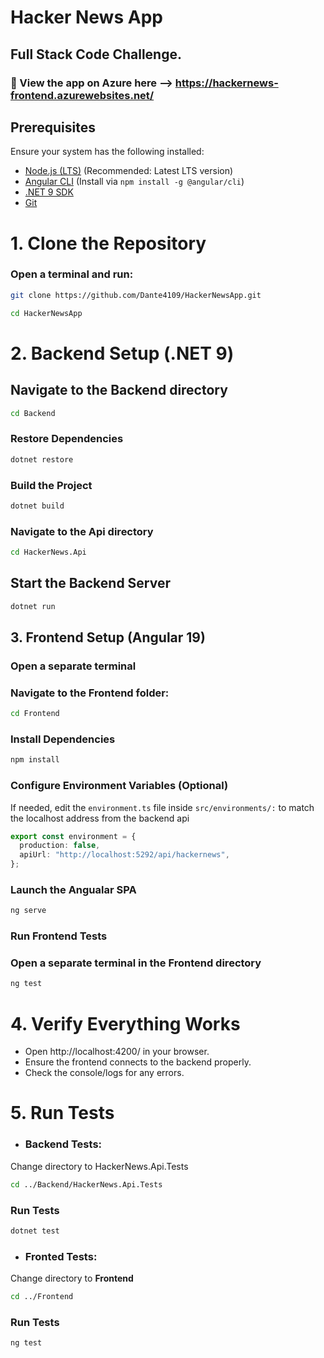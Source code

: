 # Hacker News App

## Full Stack Code Challenge.

### :rocket: View the app on Azure here --> https://hackernews-frontend.azurewebsites.net/ 

## Prerequisites

Ensure your system has the following installed:

- [Node.js (LTS)](https://nodejs.org/) (Recommended: Latest LTS version)
- [Angular CLI](https://angular.io/cli) (Install via `npm install -g @angular/cli`)
- [.NET 9 SDK](https://dotnet.microsoft.com/)
- [Git](https://git-scm.com/)

# 1. Clone the Repository

### Open a terminal and run:

```sh
git clone https://github.com/Dante4109/HackerNewsApp.git

cd HackerNewsApp
```

# 2. Backend Setup (.NET 9)

## Navigate to the **Backend** directory

```sh
cd Backend
```

### Restore Dependencies

```sh
dotnet restore
```

### Build the Project

```sh
dotnet build
```

### Navigate to the Api directory

```sh
cd HackerNews.Api
```

## Start the Backend Server

```sh
dotnet run
```

## 3. Frontend Setup (Angular 19)

### Open a separate terminal

### Navigate to the **Frontend** folder:

```sh
cd Frontend
```

### Install Dependencies

```sh
npm install
```

### Configure Environment Variables (Optional)

If needed, edit the `environment.ts` file inside `src/environments/:`
to match the localhost address from the backend api

```typescript
export const environment = {
  production: false,
  apiUrl: "http://localhost:5292/api/hackernews",
};
```

### Launch the Angualar SPA

```sh
ng serve
```

### Run Frontend Tests

### Open a separate terminal in the **Frontend** directory

```sh
ng test
```

# 4. Verify Everything Works

- Open http://localhost:4200/ in your browser.
- Ensure the frontend connects to the backend properly.
- Check the console/logs for any errors.

# 5. Run Tests

- ### Backend Tests:

Change directory to HackerNews.Api.Tests

```sh
cd ../Backend/HackerNews.Api.Tests
```

### Run Tests

```sh
dotnet test
```

- ### Fronted Tests:

Change directory to **Frontend**

```sh
cd ../Frontend
```

### Run Tests

```sh
ng test
```
